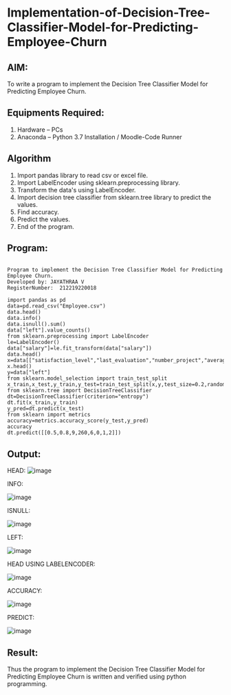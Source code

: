 # Implementation-of-Decision-Tree-Classifier-Model-for-Predicting-Employee-Churn

## AIM:
To write a program to implement the Decision Tree Classifier Model for Predicting Employee Churn.

## Equipments Required:
1. Hardware – PCs
2. Anaconda – Python 3.7 Installation / Moodle-Code Runner

## Algorithm
1. Import pandas library to read csv or excel file.
2. Import LabelEncoder using sklearn.preprocessing library.
3. Transform the data's using LabelEncoder.
4. Import decision tree classifier from sklearn.tree library to predict the values.
5. Find accuracy.
6. Predict the values.
7. End of the program.


## Program:
```

Program to implement the Decision Tree Classifier Model for Predicting Employee Churn.
Developed by: JAYATHRAA V 
RegisterNumber:  212219220018

import pandas as pd
data=pd.read_csv("Employee.csv")
data.head()
data.info()
data.isnull().sum()
data["left"].value_counts()
from sklearn.preprocessing import LabelEncoder
le=LabelEncoder()
data["salary"]=le.fit_transform(data["salary"])
data.head()
x=data[["satisfaction_level","last_evaluation","number_project","average_montly_hours","time_spend_company","Work_accident","promotion_last_5years","salary"]]
x.head()
y=data["left"]
from sklearn.model_selection import train_test_split
x_train,x_test,y_train,y_test=train_test_split(x,y,test_size=0.2,random_state=100)
from sklearn.tree import DecisionTreeClassifier
dt=DecisionTreeClassifier(criterion="entropy")
dt.fit(x_train,y_train)
y_pred=dt.predict(x_test)
from sklearn import metrics 
accuracy=metrics.accuracy_score(y_test,y_pred)
accuracy
dt.predict([[0.5,0.8,9,260,6,0,1,2]])
```

## Output:


HEAD:
![image](https://user-images.githubusercontent.com/107881970/174662802-d80751fb-15af-45b4-805f-ad26c9fdbe56.png)

INFO:

![image](https://user-images.githubusercontent.com/107881970/174662819-9c1405a9-f8b2-480a-8d0a-cbbdebce9f7e.png)

ISNULL:

![image](https://user-images.githubusercontent.com/107881970/174662860-a9b6fded-3153-4a79-be9f-cc109e5413f0.png)

LEFT:

![image](https://user-images.githubusercontent.com/107881970/174662878-af0aae57-08f4-4b25-b9d4-2fd958ed9611.png)

HEAD USING LABELENCODER:

![image](https://user-images.githubusercontent.com/107881970/174662920-df5116aa-6ed2-48bb-b91b-391b0149018f.png)

ACCURACY:

![image](https://user-images.githubusercontent.com/107881970/174662952-82586e9c-60c8-489c-a59e-b3258c806eb7.png)

PREDICT:

![image](https://user-images.githubusercontent.com/107881970/174662976-5cb8893f-b2af-4b71-888b-040ab9d9f1f7.png)


## Result:
Thus the program to implement the  Decision Tree Classifier Model for Predicting Employee Churn is written and verified using python programming.
